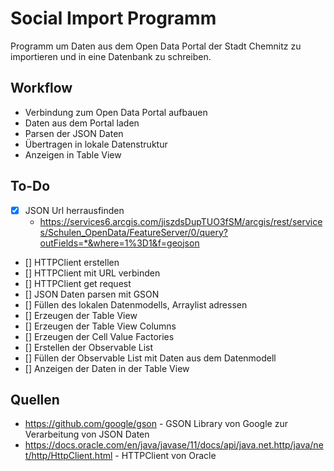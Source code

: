 # Social Import Programm

Programm um  Daten aus dem Open Data Portal der Stadt Chemnitz zu importieren und in eine Datenbank zu schreiben.

## Workflow

- Verbindung zum Open Data Portal aufbauen
- Daten aus dem Portal laden
- Parsen der JSON Daten
- Übertragen in lokale Datenstruktur
- Anzeigen in Table View

## To-Do
- [x] JSON Url herrausfinden
  - https://services6.arcgis.com/jiszdsDupTUO3fSM/arcgis/rest/services/Schulen_OpenData/FeatureServer/0/query?outFields=*&where=1%3D1&f=geojson
- [] HTTPClient erstellen
- [] HTTPClient mit URL verbinden
- [] HTTPClient get request
- [] JSON Daten parsen mit GSON
- [] Füllen des lokalen Datenmodells, Arraylist adressen
- [] Erzeugen der Table View
- [] Erzeugen der Table View Columns
- [] Erzeugen der Cell Value Factories
- [] Erstellen der Observable List
- [] Füllen der Observable List mit Daten aus dem Datenmodell
- [] Anzeigen der Daten in der Table View


## Quellen
- https://github.com/google/gson - GSON Library von Google zur Verarbeitung von JSON Daten
- https://docs.oracle.com/en/java/javase/11/docs/api/java.net.http/java/net/http/HttpClient.html - HTTPClient von Oracle
